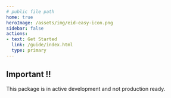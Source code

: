 ```yaml
---
# public file path
home: true
heroImage: /assets/img/eid-easy-icon.png
sidebar: false
actions:
- text: Get Started
  link: /guide/index.html
  type: primary
---
```


## Important !!
This package is in active development and not production ready.




